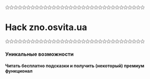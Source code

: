 ⚝⚝⚝⚝⚝⚝⚝⚝⚝⚝⚝⚝⚝⚝⚝⚝⚝⚝⚝⚝⚝⚝⚝⚝⚝⚝⚝⚝⚝⚝⚝⚝⚝
#   **Hack zno.osvita.ua**
⚝⚝⚝⚝⚝⚝⚝⚝⚝⚝⚝⚝⚝⚝⚝⚝⚝⚝⚝⚝⚝⚝⚝⚝⚝⚝⚝⚝⚝⚝⚝⚝⚝
###  Уникальные возможности 
#### Читать бесплатно подсказки и получить (некоторый) премиум функционал



